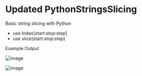 # Updated PythonStringsSlicing
Basic string slicing with Python

- use Index[start:stop:step]
- use slice(start:stop:step)


Example Output

![image](https://user-images.githubusercontent.com/97081479/174353232-ae0f26ef-b29b-4034-87c9-ec605ddfcbdc.png)

![image](https://user-images.githubusercontent.com/97081479/174353283-fb26b51e-92c4-4dd6-aa13-39a0e4391645.png)


